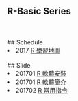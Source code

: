 ## R-Basic Series


<br>
<br>
## Schedule
<li> 2017 <a href="https://github.com/rladiestaipei/R-basic/blob/master/R%E5%AD%B8%E7%BF%92%E5%9C%B0%E5%9C%96.pdf" target="_blank">R 學習地圖</a> </li>


<br>
## Slide
<li> 201701 <a href="https://github.com/rladiestaipei/R-basic/blob/master/R%E8%BB%9F%E9%AB%94%E5%AE%89%E8%A3%9D.pdf" target="_blank">R 軟體安裝</a>  </li>
<li> 201701 <a href="https://github.com/rladiestaipei/R-basic/blob/master/R%E8%BB%9F%E9%AB%94%E7%B0%A1%E4%BB%8B.pdf" target="_blank">R 軟體簡介</a>  </li>
<li> 201702 <a href="https://rladiestaipei.github.io/R-basic/R常用指令.html" target="_blank">R 常用指令</a>  </li>
